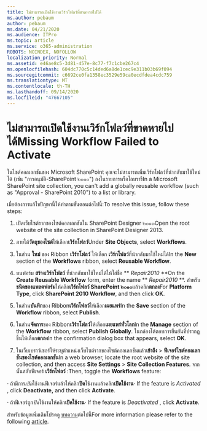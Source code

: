 ```yaml
---
title: ไม่สามารถเปิดใช้งานเวิร์กโฟลว์ที่ขาดหายไปได้
ms.author: pebaum
author: pebaum
ms.date: 04/21/2020
ms.audience: ITPro
ms.topic: article
ms.service: o365-administration
ROBOTS: NOINDEX, NOFOLLOW
localization_priority: Normal
ms.assetid: e46ae8c5-3d81-457e-8c77-f7c1cbe267c4
ms.openlocfilehash: 604dc770c5c14ded6a8de1cec9e311b03b69f094
ms.sourcegitcommit: c6692ce0fa1358ec3529e59ca0ecdfdea4cdc759
ms.translationtype: MT
ms.contentlocale: th-TH
ms.lasthandoff: 09/14/2020
ms.locfileid: "47667105"
---
```

# <a name="missing-workflow-failed-to-activate"></a><span data-ttu-id="55499-102">ไม่สามารถเปิดใช้งานเวิร์กโฟลว์ที่ขาดหายไปได้</span><span class="sxs-lookup"><span data-stu-id="55499-102">Missing Workflow Failed to Activate</span></span>

<span data-ttu-id="55499-103">ในไซต์คอลเลกชันของ Microsoft SharePoint คุณจะไม่สามารถเพิ่มเวิร์กโฟลว์ที่นำกลับมาใช้ใหม่ได้ (เช่น "การอนุมัติ-SharePoint ๒๐๑๐") ลงในรายการหรือไลบรารี</span><span class="sxs-lookup"><span data-stu-id="55499-103">In a Microsoft SharePoint site collection, you can't add a globally reusable workflow (such as "Approval - SharePoint 2010") to a list or library.</span></span>
  
<span data-ttu-id="55499-104">เมื่อต้องการแก้ไขปัญหานี้ให้ทำตามขั้นตอนต่อไปนี้:</span><span class="sxs-lookup"><span data-stu-id="55499-104">To resolve this issue, follow these steps:</span></span> 
  
1. <span data-ttu-id="55499-105">เปิดเว็บไซต์รากของไซต์คอลเลกชันใน SharePoint Designer ๒๐๑๓</span><span class="sxs-lookup"><span data-stu-id="55499-105">Open the root website of the site collection in SharePoint Designer 2013.</span></span>
  
2. <span data-ttu-id="55499-106">ภายใต้**วัตถุของไซต์**ให้เลือก**เวิร์กโฟลว์**</span><span class="sxs-lookup"><span data-stu-id="55499-106">Under **Site Objects**, select **Workflows**.</span></span> 
  
3. <span data-ttu-id="55499-107">ในส่วน **ใหม่** ของ Ribbon **เวิร์กโฟลว์** ให้เลือก **เวิร์กโฟลว์**ที่นำกลับมาใช้ใหม่ได้</span><span class="sxs-lookup"><span data-stu-id="55499-107">In the **New** section of the **Workflows** ribbon, select **Reusable Workflow**.</span></span> 
  
4. <span data-ttu-id="55499-108">บนฟอร์ม **สร้างเวิร์กโฟลว์** ที่นำกลับมาใช้ใหม่ได้ให้ใส่ชื่อ \*\* *Repair2010* \*\*</span><span class="sxs-lookup"><span data-stu-id="55499-108">On the **Create Reusable Workflow** form, enter the name \*\* *Repair2010* \*\*.</span></span> <span data-ttu-id="55499-109">สำหรับ**ชนิดของแพลตฟอร์ม**ให้คลิก**เวิร์กโฟลว์ SharePoint ๒๐๑๐**แล้วคลิก**ตกลง**</span><span class="sxs-lookup"><span data-stu-id="55499-109">For **Platform Type**, click **SharePoint 2010 Workflow**, and then click **OK**.</span></span> 
  
1. <span data-ttu-id="55499-110">ในส่วน**บันทึก**ของ Ribbon**เวิร์กโฟลว์**ให้เลือก**เผยแพร่**</span><span class="sxs-lookup"><span data-stu-id="55499-110">In the **Save** section of the **Workflow** ribbon, select **Publish**.</span></span> 
  
2. <span data-ttu-id="55499-111">ในส่วน**จัดการ**ของ Ribbon**เวิร์กโฟลว์**ให้เลือก**เผยแพร่ทั่วโลก**</span><span class="sxs-lookup"><span data-stu-id="55499-111">In the **Manage** section of the **Workflow** ribbon, select **Publish Globally**.</span></span> <span data-ttu-id="55499-112">ในกล่องโต้ตอบการยืนยันที่ปรากฏขึ้นให้เลือก**ตกลง**</span><span class="sxs-lookup"><span data-stu-id="55499-112">In the confirmation dialog box that appears, select **OK**.</span></span> 
  
3. <span data-ttu-id="55499-113">ในเว็บเบราว์เซอร์ให้ระบุตำแหน่งเว็บไซต์รากของไซต์คอลเลกชันแล้ว**เข้าถึง** \> **ฟีเจอร์ไซต์คอลเลกชันของไซต์คอลเลกชัน**</span><span class="sxs-lookup"><span data-stu-id="55499-113">In a web browser, locate the root website of the site collection, and then access **Site Settings** \> **Site Collection Features**.</span></span> <span data-ttu-id="55499-114">จากนั้นสลับฟีเจอร์ **เวิร์กโฟลว์** :</span><span class="sxs-lookup"><span data-stu-id="55499-114">Then, toggle the **Workflows** feature:</span></span> 
  
<span data-ttu-id="55499-115">· ถ้ามีการ*เปิด*ใช้งานฟีเจอร์แล้วให้คลิก**ปิด**ใช้งานแล้วคลิก**เปิดใช้งาน**</span><span class="sxs-lookup"><span data-stu-id="55499-115">· If the feature is  *Activated*  , click **Deactivate,** and then click **Activate**.</span></span> 
  
<span data-ttu-id="55499-116">· ถ้าฟีเจอร์ถูก*ปิด*ใช้งานให้คลิก**เปิดใช้งาน**</span><span class="sxs-lookup"><span data-stu-id="55499-116">· If the feature is  *Deactivated*  , click **Activate**.</span></span> 
  
<span data-ttu-id="55499-117">สำหรับข้อมูลเพิ่มเติมโปรดดู [บทความ](https://go.microsoft.com/fwlink/?linkid=2047770&amp;clcid=0x409)ต่อไปนี้</span><span class="sxs-lookup"><span data-stu-id="55499-117">For more information please refer to the following [article](https://go.microsoft.com/fwlink/?linkid=2047770&amp;clcid=0x409).</span></span>
  

